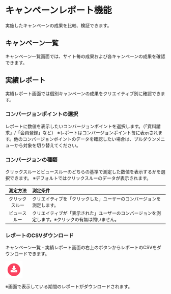 # キャンペーンレポート機能

実施したキャンペーンの成果を比較、検証できます。

## キャンペーン一覧
キャンペーン一覧画面では、サイト毎の成果および各キャンペーンの成果を確認できます。

## 実績レポート
実績レポート画面では個別キャンペーンの成果をクリエイティブ別に確認できます。

### コンバージョンポイントの選択
レポートに数値を表示したいコンバージョンポイントを選択します。（「資料請求」/「会員登録」など）
※レポートはコンバージョンポイント毎に表示されます。他のコンバージョンポイントのデータを確認したい場合は、プルダウンメニューから対象を切り替えてください。

### コンバージョンの種類
クリックスルーとビュースルーのどちらの基準で測定した数値を表示するかを選択できます。
※デフォルトではクリックスルーのデータが表示されます。

|測定方法| 測定条件 |
|:------:|:------|
|クリックスルー| クリエイティブを「クリックした」ユーザーのコンバージョンを測定します。 |
|ビュースルー|  クリエイティブが「表示された」ユーザーのコンバージョンを測定します。※クリックの有無は問いません。|

### レポートのCSVダウンロード
キャンペーン一覧・実績レポート画面の右上のボタンからレポートのCSVをダウンロードできます。

![画像](/ja/images/csvdl-button.PNG)

※画面で表示している期間のレポートがダウンロードされます。
